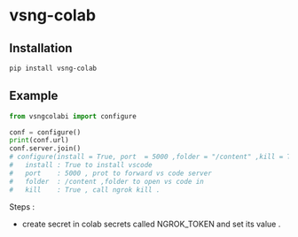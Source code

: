 # vsng-colab


## Installation

```bash
pip install vsng-colab
```

## Example

```python
from vsngcolabi import configure

conf = configure()
print(conf.url)
conf.server.join()
# configure(install = True, port  = 5000 ,folder = "/content" ,kill = True ) : 
#   install : True to install vscode 
#   port    : 5000 , prot to forward vs code server
#   folder  : /content ,folder to open vs code in 
#   kill    : True , call ngrok kill .
```

Steps  : 
*   create secret in colab secrets called NGROK_TOKEN and set its value .
